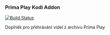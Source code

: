 ### Prima Play Kodi Addon

[![Build Status](https://travis-ci.org/alladdin/plugin.video.primaplay.svg?branch=master)](https://travis-ci.org/alladdin/plugin.video.primaplay)

Doplněk pro přehrávání videí z archivu Prima Play
